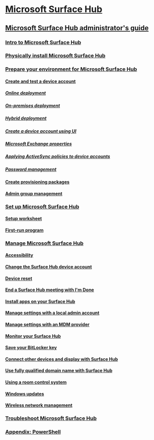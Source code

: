 # [Microsoft Surface Hub](index.md)
## [Microsoft Surface Hub administrator's guide](surface-hub-administrators-guide.md)
### [Intro to Microsoft Surface Hub](intro-to-surface-hub.md)
### [Physically install Microsoft Surface Hub](physically-install-your-surface-hub-device.md)
### [Prepare your environment for Microsoft Surface Hub](prepare-your-environment-for-surface-hub.md)
#### [Create and test a device account](create-and-test-a-device-account-surface-hub.md)
##### [Online deployment](online-deployment-surface-hub-device-accounts.md)
##### [On-premises deployment](on-premises-deployment-surface-hub-device-accounts.md)
##### [Hybrid deployment](hybrid-deployment-surface-hub-device-accounts.md)
##### [Create a device account using UI](create-a-device-account-using-office-365.md)
##### [Microsoft Exchange properties](exchange-properties-for-surface-hub-device-accounts.md)
##### [Applying ActiveSync policies to device accounts](apply-activesync-policies-for-surface-hub-device-accounts.md)
##### [Password management](password-management-for-surface-hub-device-accounts.md)
#### [Create provisioning packages](provisioning-packages-for-certificates-surface-hub.md)
#### [Admin group management](admin-group-management-for-surface-hub.md)
### [Set up Microsoft Surface Hub](set-up-your-surface-hub.md)
#### [Setup worksheet](setup-worksheet-surface-hub.md)
#### [First-run program](first-run-program-surface-hub.md)
### [Manage Microsoft Surface Hub](manage-surface-hub.md)
#### [Accessibility](accessibility-surface-hub.md)
#### [Change the Surface Hub device account](change-surface-hub-device-account.md)
#### [Device reset](device-reset-surface-hub.md)
#### [End a Surface Hub meeting with I'm Done](i-am-done-finishing-your-surface-hub-meeting.md)
#### [Install apps on your Surface Hub](install-apps-on-surface-hub.md)
#### [Manage settings with a local admin account](manage-settings-with-local-admin-account-surface-hub.md)
#### [Manage settings with an MDM provider](manage-settings-with-mdm-for-surface-hub.md)
#### [Monitor your Surface Hub](monitor-surface-hub.md)
#### [Save your BitLocker key](save-bitlocker-key-surface-hub.md)
#### [Connect other devices and display with Surface Hub](connect-and-display-with-surface-hub.md)
#### [Use fully qualified domain name with Surface Hub](use-fully-qualified-domain-name-surface-hub.md)
#### [Using a room control system](use-room-control-system-with-surface-hub.md)
#### [Windows updates](manage-windows-updates-for-surface-hub.md)
#### [Wireless network management](wireless-network-management-for-surface-hub.md)
### [Troubleshoot Microsoft Surface Hub](troubleshoot-surface-hub.md)
### [Appendix: PowerShell](appendix-a-powershell-scripts-for-surface-hub.md)

